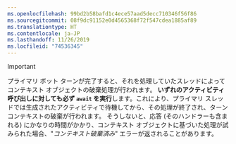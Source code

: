 ```yaml
---
ms.openlocfilehash: 99bd2b58bafd1c4ece57aad5decc710346f56f86
ms.sourcegitcommit: 08f9dc91152e0d4565368f72f547cdea1885af89
ms.translationtype: HT
ms.contentlocale: ja-JP
ms.lasthandoff: 11/26/2019
ms.locfileid: "74536345"
---
```

> [!IMPORTANT]
> プライマリ ボット ターンが完了すると、それを処理していたスレッドによってコンテキスト オブジェクトの破棄処理が行われます。 **いずれのアクティビティ呼び出しに対しても必ず `await` を実行**します。これにより、プライマリ スレッドでは生成されたアクティビティで待機してから、その処理が終了され、ターン コンテキストの破棄が行われます。 そうしないと、応答 (そのハンドラーも含まれる) にかなりの時間がかかり、コンテキスト オブジェクトに基づいた処理が試みられた場合、"_コンテキスト破棄済み_" エラーが返されることがあります。